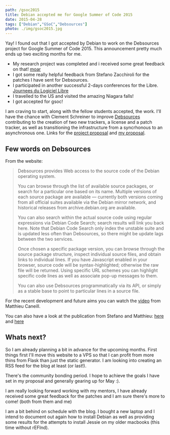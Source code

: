 ```yaml
---
path: /gsoc2015
title: Debian accepted me for Google Summer of Code 2015
date: 2015-04-28
tags: ["Debian","GSoC","Debsources"]
photo: ./img/gsoc2015.jpg
---
```


Yay! I found out that I got accepted by Debian to work on the Debsources project for Google Summer of Code 2015. This announcement pretty much ends up two exciting months for me.

* My research project was completed and i received some great feedback on that! [moar](/tag/research)
* I got some really helpful feedback from Stefano Zacchiroli for the patches I have sent for Debsources.
* I participated in another successful 2-days conferences for the Libre. [Journees du Logiciel Libre](http://jdll.org)
* I travelled to the US and visited the amazing Niagara falls!
* I got accepted for gsoc!

I am craving to start, along with the fellow students accepted, the work. I'll have the chance with Clement Schreiner to improve [Debsources](http://sources.debian.org) contributing to the creation of two new trackers, a license and a patch tracker, as well as transitioning the infrastructure from a syncrhonous to an asynchronous one. Links for the [project proposal](https://wiki.debian.org/SummerOfCode2015/Projects#SummerOfCode2015.2FProjects.2FDebsources_as_a_Platform.Debsources_as_a_Platform) and [my proposal](https://wiki.debian.org/SummerOfCode2015/StudentApplications/OrestisIoannou).

## Few words on Debsources

From the website:

>
>Debsources provides Web access to the source code of the Debian operating system.
>
>You can browse through the list of available source packages, or search for a particular one based on its name. Multiple versions of each source package are available — currently both versions coming from all official suites available via the Debian mirror network, and historical releases from archive.debian.org are available.
>
>You can also search within the actual source code using regular expressions via Debian Code Search; search results will link you back here. Note that Debian Code Search only index the unstable suite and is updated less often than Debsources, so there might be update lags between the two services.
>
>Once chosen a specific package version, you can browse through the source package structure, inspect individual source files, and obtain links to individual lines. If you have Javascript enabled in your browser, source code will be syntax-highlighted; otherwise the raw file will be returned. Using specific URL schemes you can highlight specific code lines as well as associate pop-up messages to them.
>
>You can also use Debsources programmatically via its API, or simply as a stable base to point to particular lines in a source file.

For the recent development and future aims you can watch the [video](http://meetings-archive.debian.net/pub/debian-meetings/2015/mini-debconf-lyon/02_Debsources:_dive_into_Debian_source_code_by_Matthieu_Caneill.webm) from Matthieu Caneill.

You can also have a look at the publication from Stefano and Matthieu: [here](https://upsilon.cc/~zack/research/publications/debsources-esem-2014.pdf) and [here](https://upsilon.cc/~zack/research/publications/debsources-msr-2015.pdf)

## Whats next?

So I am already planning a bit in advance for the upcoming months. First things first I'll move this website to a VPS so that I can profit from more thins from Flask than just the static generator. I am looking into creating an RSS feed for the blog at least (or last!).

There's the community bonding period. I hope to achieve the goals I have set in my proposal and generally gearing up for May :).

I am really looking forward working with my mentors, I have already received some great feedback for the patches and I am sure there's more to come! (both from them and me)

I am a bit behind on schedule with the blog. I bought a new laptop and I intend to document out again how to install Debian as well as providing some results for the attempts to install Jessie on my older macbooks (this time without rEFInd).
